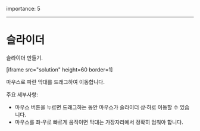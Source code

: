 importance: 5

---

# 슬라이더

슬라이더 만들기.

[iframe src="solution" height=60 border=1]

마우스로 파란 막대를 드래그하여 이동합니다.

주요 세부사항:

- 마우스 버튼을 누르면 드래그하는 동안 마우스가 슬라이더 상·하로 이동할 수 있습니다.
- 마우스를 좌·우로 빠르게 움직이면 막대는 가장자리에서 정확히 멈춰야 합니다.

